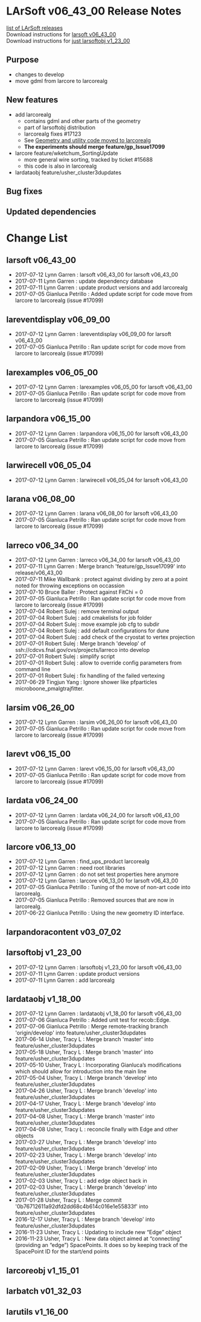 # LArSoft v06_43_00 Release Notes



[list of LArSoft releases](LArSoft_release_list)  
Download instructions for [larsoft v06_43_00](https://scisoft.fnal.gov/scisoft/bundles/larsoft/v06_43_00/larsoft-v06_43_00.html)  
Download instructions for [just larsoftobj v1_23_00](https://scisoft.fnal.gov/scisoft/bundles/larsoftobj/v1_23_00/larsoftobj-v1_23_00.html)

## Purpose

-   changes to develop
-   move gdml from larcore to larcorealg

## New features

-   add larcorealg
    -   contains gdml and other parts of the geometry
    -   part of larsoftobj distribution
    -   larcorealg fixes \#17123
    -   See [Geometry and utility code moved to larcorealg](Breaking_Changes#Geometry-and-utility-code-moved-to-larcorealg)
    -   **The experiments should merge feature/gp_Issue17099**
-   larcore feature/wketchum_SortingUpdate
    -   more general wire sorting, tracked by ticket \#15688
    -   this code is also in larcorealg
-   lardataobj feature/usher_cluster3dupdates

## Bug fixes

## Updated dependencies

# Change List

## larsoft v06_43_00

-   2017-07-12 Lynn Garren : larsoft v06_43_00 for larsoft v06_43_00
-   2017-07-11 Lynn Garren : update dependency database
-   2017-07-11 Lynn Garren : update product versions and add larcorealg
-   2017-07-05 Gianluca Petrillo : Added update script for code move from larcore to larcorealg (issue \#17099)

## lareventdisplay v06_09_00

-   2017-07-12 Lynn Garren : lareventdisplay v06_09_00 for larsoft v06_43_00
-   2017-07-05 Gianluca Petrillo : Ran update script for code move from larcore to larcorealg (issue \#17099)

## larexamples v06_05_00

-   2017-07-12 Lynn Garren : larexamples v06_05_00 for larsoft v06_43_00
-   2017-07-05 Gianluca Petrillo : Ran update script for code move from larcore to larcorealg (issue \#17099)

## larpandora v06_15_00

-   2017-07-12 Lynn Garren : larpandora v06_15_00 for larsoft v06_43_00
-   2017-07-05 Gianluca Petrillo : Ran update script for code move from larcore to larcorealg (issue \#17099)

## larwirecell v06_05_04

-   2017-07-12 Lynn Garren : larwirecell v06_05_04 for larsoft v06_43_00

## larana v06_08_00

-   2017-07-12 Lynn Garren : larana v06_08_00 for larsoft v06_43_00
-   2017-07-05 Gianluca Petrillo : Ran update script for code move from larcore to larcorealg (issue \#17099)

## larreco v06_34_00

-   2017-07-12 Lynn Garren : larreco v06_34_00 for larsoft v06_43_00
-   2017-07-11 Lynn Garren : Merge branch 'feature/gp_Issue17099' into release/v06_43_00
-   2017-07-11 Mike Wallbank : protect against dividing by zero at a point noted for throwing exceptions on occassion
-   2017-07-10 Bruce Baller : Protect against FitChi = 0
-   2017-07-05 Gianluca Petrillo : Ran update script for code move from larcore to larcorealg (issue \#17099)
-   2017-07-04 Robert Sulej : remove terminal output
-   2017-07-04 Robert Sulej : add cmakelists for job folder
-   2017-07-04 Robert Sulej : move example job cfg to subdir
-   2017-07-04 Robert Sulej : add default configurations for dune
-   2017-07-04 Robert Sulej : add check of the cryostat to vertex projection
-   2017-07-01 Robert Sulej : Merge branch 'develop' of ssh://cdcvs.fnal.gov/cvs/projects/larreco into develop
-   2017-07-01 Robert Sulej : simplify script
-   2017-07-01 Robert Sulej : allow to override config parameters from command line
-   2017-07-01 Robert Sulej : fix handling of the failed vertexing
-   2017-06-29 Tingjun Yang : Ignore shower like pfparticles microboone_pmalgtrajfitter.

## larsim v06_26_00

-   2017-07-12 Lynn Garren : larsim v06_26_00 for larsoft v06_43_00
-   2017-07-05 Gianluca Petrillo : Ran update script for code move from larcore to larcorealg (issue \#17099)

## larevt v06_15_00

-   2017-07-12 Lynn Garren : larevt v06_15_00 for larsoft v06_43_00
-   2017-07-05 Gianluca Petrillo : Ran update script for code move from larcore to larcorealg (issue \#17099)

## lardata v06_24_00

-   2017-07-12 Lynn Garren : lardata v06_24_00 for larsoft v06_43_00
-   2017-07-05 Gianluca Petrillo : Ran update script for code move from larcore to larcorealg (issue \#17099)

## larcore v06_13_00

-   2017-07-12 Lynn Garren : find_ups_product larcorealg
-   2017-07-12 Lynn Garren : need root libraries
-   2017-07-12 Lynn Garren : do not set test properties here anymore
-   2017-07-12 Lynn Garren : larcore v06_13_00 for larsoft v06_43_00
-   2017-07-05 Gianluca Petrillo : Tuning of the move of non-art code into larcorealg.
-   2017-07-05 Gianluca Petrillo : Removed sources that are now in larcorealg.
-   2017-06-22 Gianluca Petrillo : Using the new geometry ID interface.

## larpandoracontent v03_07_02

## larsoftobj v1_23_00

-   2017-07-12 Lynn Garren : larsoftobj v1_23_00 for larsoft v06_43_00
-   2017-07-11 Lynn Garren : update product versions
-   2017-07-11 Lynn Garren : add larcorealg

## lardataobj v1_18_00

-   2017-07-12 Lynn Garren : lardataobj v1_18_00 for larsoft v06_43_00
-   2017-07-06 Gianluca Petrillo : Added unit test for recob::Edge.
-   2017-07-06 Gianluca Petrillo : Merge remote-tracking branch 'origin/develop' into feature/usher_cluster3dupdates
-   2017-06-14 Usher, Tracy L : Merge branch 'master' into feature/usher_cluster3dupdates
-   2017-05-18 Usher, Tracy L : Merge branch 'master' into feature/usher_cluster3dupdates
-   2017-05-10 Usher, Tracy L : Incorporating Gianluca’s modifications which should allow for introduction into the main line
-   2017-05-04 Usher, Tracy L : Merge branch 'develop' into feature/usher_cluster3dupdates
-   2017-04-26 Usher, Tracy L : Merge branch 'develop' into feature/usher_cluster3dupdates
-   2017-04-17 Usher, Tracy L : Merge branch 'develop' into feature/usher_cluster3dupdates
-   2017-04-08 Usher, Tracy L : Merge branch 'master' into feature/usher_cluster3dupdates
-   2017-04-08 Usher, Tracy L : reconcile finally with Edge and other objects
-   2017-03-27 Usher, Tracy L : Merge branch 'develop' into feature/usher_cluster3dupdates
-   2017-02-23 Usher, Tracy L : Merge branch 'develop' into feature/usher_cluster3dupdates
-   2017-02-09 Usher, Tracy L : Merge branch 'develop' into feature/usher_cluster3dupdates
-   2017-02-03 Usher, Tracy L : add edge object back in
-   2017-02-03 Usher, Tracy L : Merge branch 'develop' into feature/usher_cluster3dupdates
-   2017-01-28 Usher, Tracy L : Merge commit '0b76712611a92dfd2dd68c4b614c016e1e55833f' into feature/usher_cluster3dupdates
-   2016-12-17 Usher, Tracy L : Merge branch 'develop' into feature/usher_cluster3dupdates
-   2016-11-23 Usher, Tracy L : Updating to include new “Edge” object
-   2016-11-23 Usher, Tracy L : New data object aimed at “connecting” (providing an “edge”) SpacePoints. It does so by keeping track of the SpacePoint ID for the start/end points

## larcoreobj v1_15_01

## larbatch v01_32_03

## larutils v1_16_00
